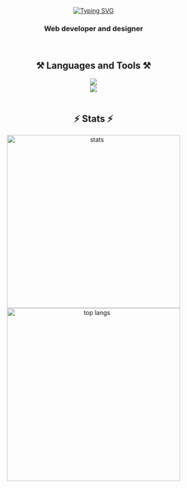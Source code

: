 <p align="center">
  <a align="center" href="https://git.io/typing-svg"><img src="https://readme-typing-svg.demolab.com?font=Montserrat&weight=800&size=24&pause=1000&color=FF5473&center=true&vCenter=true&random=false&width=435&lines=Hi+%F0%9F%91%8B%2C+I'm+Sam!" alt="Typing SVG" /></a>
<p>
  
<h3 align="center">Web developer and designer</h3>

<br />


<h2 align="center">⚒️ Languages and Tools ⚒️</h2>
<div align="center">
    <img src="https://skillicons.dev/icons?i=html,css,js,react,nodejs" />
  <br />
    <img src="https://skillicons.dev/icons?i=express,mongo,git,figma,ps" />
</div>

<br />

<h2 align="center">⚡ Stats ⚡</h2>
<div align=center>
  <img width=400 src="https://github-readme-stats.vercel.app/api?username=BadStandUp" alt="stats"/>
  <br/>
  <img width=400 src="https://github-readme-stats.vercel.app/api/top-langs/?username=BadStandUp&layout=compact" alt="top langs" />
</div>
